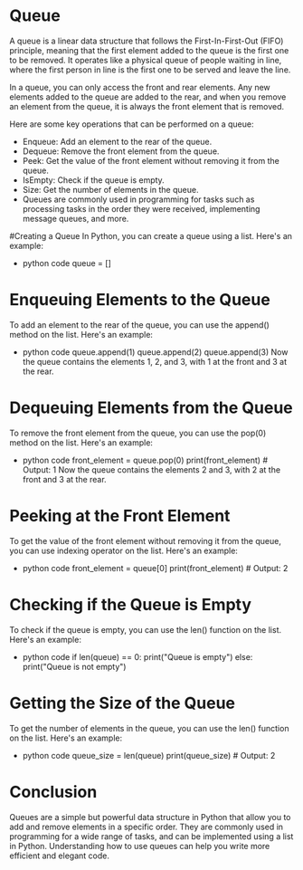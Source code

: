 # Queue
A queue is a linear data structure that follows the First-In-First-Out (FIFO) principle, meaning that the first element added to the queue is the first one to be removed. It operates like a physical queue of people waiting in line, where the first person in line is the first one to be served and leave the line.

In a queue, you can only access the front and rear elements. Any new elements added to the queue are added to the rear, and when you remove an element from the queue, it is always the front element that is removed.

Here are some key operations that can be performed on a queue:

- Enqueue: Add an element to the rear of the queue.
- Dequeue: Remove the front element from the queue.
- Peek: Get the value of the front element without removing it from the queue.
- IsEmpty: Check if the queue is empty.
- Size: Get the number of elements in the queue.
- Queues are commonly used in programming for tasks such as processing tasks in the order they were received, implementing message queues, and more.

#Creating a Queue
In Python, you can create a queue using a list. Here's an example:

- python code
queue = []

# Enqueuing Elements to the Queue
To add an element to the rear of the queue, you can use the append() method on the list. Here's an example:

- python code
queue.append(1)
queue.append(2)
queue.append(3)
Now the queue contains the elements 1, 2, and 3, with 1 at the front and 3 at the rear.

# Dequeuing Elements from the Queue
To remove the front element from the queue, you can use the pop(0) method on the list. Here's an example:

- python code
front_element = queue.pop(0)
print(front_element)  # Output: 1
Now the queue contains the elements 2 and 3, with 2 at the front and 3 at the rear.

# Peeking at the Front Element
To get the value of the front element without removing it from the queue, you can use indexing operator on the list. Here's an example:

- python code
front_element = queue[0]
print(front_element)  # Output: 2
# Checking if the Queue is Empty
To check if the queue is empty, you can use the len() function on the list. Here's an example:

- python code
if len(queue) == 0:
    print("Queue is empty")
else:
    print("Queue is not empty")
    
# Getting the Size of the Queue
To get the number of elements in the queue, you can use the len() function on the list. Here's an example:

- python code
queue_size = len(queue)
print(queue_size)  # Output: 2

# Conclusion
Queues are a simple but powerful data structure in Python that allow you to add and remove elements in a specific order. They are commonly used in programming for a wide range of tasks, and can be implemented using a list in Python. Understanding how to use queues can help you write more efficient and elegant code.